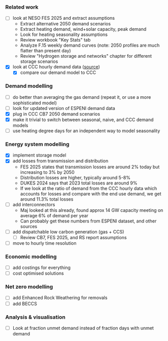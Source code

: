 ### Related work

- [ ] look at NESO FES 2025 and extract assumptions
    - Extract alternative 2050 demand scenarios
    - Extract heating demand, wind+solar capacity, peak demand
    - Look for heating seasonality assumptions
    - Review workbook "Key Stats" tab
    - Analyze F.15 weekly demand curves (note: 2050 profiles are much flatter than present day)
    - Review "Hydrogen storage and networks" chapter for different storage scenarios
- [x] look at CCC hourly demand data ([source](https://www.theccc.org.uk/wp-content/uploads/2025/05/The-Seventh-Carbon-Budget-methodology-accompanying-data-electricity-supply-hourly-results.xlsx))
    - [x] compare our demand model to CCC

### Demand modelling

- [ ] do better than averaging the gas demand (repeat it, or use a more sophisticated model)
- [ ] look for updated version of ESPENI demand data
- [x] plug in CCC CB7 2050 demand scenarios
- [x] make it trivial to switch between seasonal, naive, and CCC demand models
- [ ] use heating degree days for an independent way to model seasonality

### Energy system modelling

- [x] implement storage model
- [x] add losses from transmission and distribution
    - FES 2025 states that transmission losses are around 2% today but increasing to 3% by 2050
    - Distribution losses are higher, typically around 5-8%
    - DUKES 2024 says that 2023 total losses are around 9%
    - If we look at the ratio of demand from the CCC hourly data which accounts for losses and compare with the end use demand, we get around 11.3% total losses
- [ ] add interconnectors
    - Maj looked at this already, found approx 14 GW capacity meeting on average 6% of demand per year
    - Can probably get these numbers from ESPENI dataset, and other sources
- [ ] add dispatchable low carbon generation (gas + CCS)
    - [ ] Review CB7, FES 2025, and RS report assumptions
- [ ] move to hourly time resolution

### Economic modelling

- [ ] add costings for everything
- [ ] cost optimised solutions

### Net zero modelling

- [ ] add Enhanced Rock Weathering for removals
- [ ] add BECCS

### Analysis & visualisation

- [ ] Look at fraction unmet demand instead of fraction days with unmet demand
